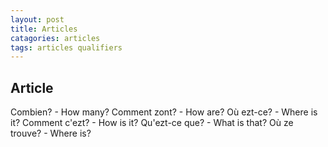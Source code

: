 ```yaml
---
layout: post
title: Articles
catagories: articles
tags: articles qualifiers
---
```

## Article
Combien? - How many?
Comment zont? - How are?
Où ezt-ce? - Where is it?
Comment c'ezt? - How is it?
Qu'ezt-ce que? - What is that?
Où ze trouve? - Where is?
